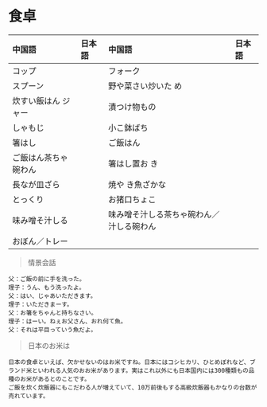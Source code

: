 # 食卓

| 中国語                            | 日本語 | 中国語                                                | 日本語 |
| :-------------------------------- | :----- | :---------------------------------------------------- | :----- |
| <ruby>コップ</ruby>               |        | <ruby>フォーク</ruby>                                 |        |
| <ruby>スプーン</ruby>             |        | <ruby>野や菜さい炒いた め</ruby>                      |        |
| <ruby>炊すい飯はん ジャー</ruby>  |        | <ruby>漬つけ物もの</ruby>                             |        |
| <ruby>しゃもじ</ruby>             |        | <ruby>小こ鉢ばち</ruby>                               |        |
| <ruby>箸はし</ruby>               |        | <ruby>ご飯はん</ruby>                                 |        |
| <ruby>ご飯はん茶ちゃ碗わん</ruby> |        | <ruby>箸はし置お き</ruby>                            |        |
| <ruby>長なが皿ざら</ruby>         |        | <ruby>焼や き魚ざかな</ruby>                          |        |
| <ruby>とっくり</ruby>             |        | <ruby>お猪口ちょこ</ruby>                             |        |
| <ruby>味み噌そ汁しる</ruby>       |        | <ruby>味み噌そ汁しる茶ちゃ碗わん／汁しる碗わん</ruby> |        |
| <ruby>おぼん／トレー</ruby>       |        |                                                       |        |

> 情景会話

```text
父：ご飯の前に手を洗った。
理子：うん、もう洗ったよ。
父：はい、じゃあいただきます。
理子：いただきまーす。
父：お箸をちゃんと持ちなさい。
理子：はーい。ねぇお父さん、おれ何て魚。
父：それは平目っていう魚だよ。
```

> 日本のお米は

```text
日本の食卓といえば、欠かせないのはお米ですね。日本にはコシヒカリ、ひとめぼれなど、ブランド米といわれる人気のおお米があります。実はこれ以外にも日本国内には300種類もの品種のお米があるとのことです。
ご飯を炊く炊飯器にもこだわる人が増えていて、10万前後もする高級炊飯器もかなりの台数が売れています。
```
